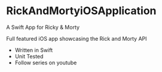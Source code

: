 # RickAndMortyiOSApplication
A Swift App for Ricky &amp; Morty

Full featured iOS app showcasing the Rick and Morty API

- Written in Swift
- Unit Tested
- Follow series on youtube

